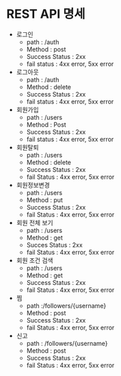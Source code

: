 # REST API 명세

- 로그인
    - path : /auth
    - Method : post
    - Success Status : 2xx
    - fail status : 4xx error, 5xx error
- 로그아웃
    - path : /auth
    - Method : delete
    - Success Status : 2xx
    - fail status : 4xx error, 5xx error
- 회원가입
    - path : /users
    - Method : Post
    - Success Status : 2xx
    - fail status : 4xx error, 5xx error
- 회원탈퇴
    - path : /users
    - Method : delete
    - Success Status : 2xx
    - fail Status : 4xx error, 5xx error
- 회원정보변경
    - path : /users
    - Method : put
    - Success Status : 2xx
    - fail Status : 4xx error, 5xx error
- 회원 전체 보기
    - path : /users
    - Method : get
    - Succes Status : 2xx
    - fail Status : 4xx error, 5xx error
- 회원 조건 검색
    - path : /users
    - Method : get
    - Success Status : 2xx
    - fail Status : 4xx error, 5xx error
- 찜
    - path :/followers/{username}
    - Method : post
    - Success Status : 2xx
    - fail Status : 4xx error, 5xx error
- 신고
    - path : /followers/{username}
    - Method : post
    - Success Status : 2xx
    - fail Status : 4xx error, 5xx error
